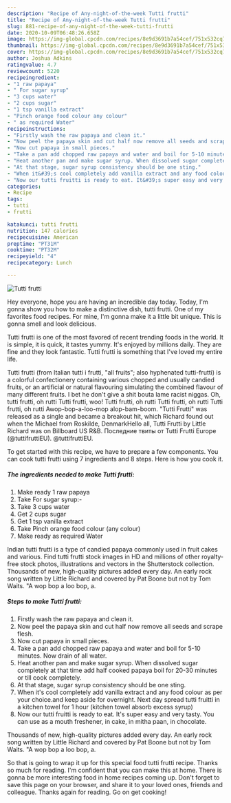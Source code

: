 ```yaml
---
description: "Recipe of Any-night-of-the-week Tutti frutti"
title: "Recipe of Any-night-of-the-week Tutti frutti"
slug: 881-recipe-of-any-night-of-the-week-tutti-frutti
date: 2020-10-09T06:48:26.658Z
image: https://img-global.cpcdn.com/recipes/8e9d3691b7a54cef/751x532cq70/tutti-frutti-recipe-main-photo.jpg
thumbnail: https://img-global.cpcdn.com/recipes/8e9d3691b7a54cef/751x532cq70/tutti-frutti-recipe-main-photo.jpg
cover: https://img-global.cpcdn.com/recipes/8e9d3691b7a54cef/751x532cq70/tutti-frutti-recipe-main-photo.jpg
author: Joshua Adkins
ratingvalue: 4.7
reviewcount: 5220
recipeingredient:
- "1 raw papaya"
- " For sugar syrup"
- "3 cups water"
- "2 cups sugar"
- "1 tsp vanilla extract"
- "Pinch orange food colour any colour"
- " as required Water"
recipeinstructions:
- "Firstly wash the raw papaya and clean it."
- "Now peel the papaya skin and cut half now remove all seeds and scrape flesh."
- "Now cut papaya in small pieces."
- "Take a pan add chopped raw papaya and water and boil for 5-10 minutes. Now drain of all water."
- "Heat another pan and make sugar syrup. When dissolved sugar completely at that time add half cooked papaya boil for 20-30 minutes or till cook completely."
- "At that stage, sugar syrup consistency should be one sting."
- "When it&#39;s cool completely add vanilla extract and any food colour as per your choice.and keep aside for overnight. Next day spread tutti fruitti in a kitchen towel for 1 hour (kitchen towel absorb excess syrup)"
- "Now our tutti fruitti is ready to eat. It&#39;s super easy and very tasty. You can use as a mouth freshener, in cake, in mitha paan, in chocolate."
categories:
- Recipe
tags:
- tutti
- frutti

katakunci: tutti frutti 
nutrition: 147 calories
recipecuisine: American
preptime: "PT31M"
cooktime: "PT32M"
recipeyield: "4"
recipecategory: Lunch

---
```



![Tutti frutti](https://img-global.cpcdn.com/recipes/8e9d3691b7a54cef/751x532cq70/tutti-frutti-recipe-main-photo.jpg)

Hey everyone, hope you are having an incredible day today. Today, I'm gonna show you how to make a distinctive dish, tutti frutti. One of my favorites food recipes. For mine, I'm gonna make it a little bit unique. This is gonna smell and look delicious.

Tutti frutti is one of the most favored of recent trending foods in the world. It is simple, it is quick, it tastes yummy. It's enjoyed by millions daily. They are fine and they look fantastic. Tutti frutti is something that I've loved my entire life.

Tutti frutti (from Italian tutti i frutti, &#34;all fruits&#34;; also hyphenated tutti-frutti) is a colorful confectionery containing various chopped and usually candied fruits, or an artificial or natural flavouring simulating the combined flavour of many different fruits. I bet he don&#39;t give a shit bouta lame racist niggas. Oh, tutti frutti, oh rutti Tutti frutti, woo! Tutti frutti, oh rutti Tutti frutti, oh rutti Tutti frutti, oh rutti Awop-bop-a-loo-mop alop-bam-boom. &#34;Tutti Frutti&#34; was released as a single and became a breakout hit, which Richard found out when the Michael from Roskilde, DenmarkHello all, Tutti Frutti by Little Richard was on Billboard US R&amp;B. Последние твиты от Tutti Frutti Europe (@tuttifruttiEU). @tuttifruttiEU.


To get started with this recipe, we have to prepare a few components. You can cook tutti frutti using 7 ingredients and 8 steps. Here is how you cook it.

<!--inarticleads1-->

##### The ingredients needed to make Tutti frutti:

1. Make ready 1 raw papaya
1. Take  For sugar syrup:-
1. Take 3 cups water
1. Get 2 cups sugar
1. Get 1 tsp vanilla extract
1. Take Pinch orange food colour (any colour)
1. Make ready  as required Water


Indian tutti frutti is a type of candied papaya commonly used in fruit cakes and various. Find tutti frutti stock images in HD and millions of other royalty-free stock photos, illustrations and vectors in the Shutterstock collection. Thousands of new, high-quality pictures added every day. An early rock song written by Little Richard and covered by Pat Boone but not by Tom Waits. &#34;A wop bop a loo bop, a. 

<!--inarticleads2-->

##### Steps to make Tutti frutti:

1. Firstly wash the raw papaya and clean it.
1. Now peel the papaya skin and cut half now remove all seeds and scrape flesh.
1. Now cut papaya in small pieces.
1. Take a pan add chopped raw papaya and water and boil for 5-10 minutes. Now drain of all water.
1. Heat another pan and make sugar syrup. When dissolved sugar completely at that time add half cooked papaya boil for 20-30 minutes or till cook completely.
1. At that stage, sugar syrup consistency should be one sting.
1. When it&#39;s cool completely add vanilla extract and any food colour as per your choice.and keep aside for overnight. Next day spread tutti fruitti in a kitchen towel for 1 hour (kitchen towel absorb excess syrup)
1. Now our tutti fruitti is ready to eat. It&#39;s super easy and very tasty. You can use as a mouth freshener, in cake, in mitha paan, in chocolate.


Thousands of new, high-quality pictures added every day. An early rock song written by Little Richard and covered by Pat Boone but not by Tom Waits. &#34;A wop bop a loo bop, a. 

So that is going to wrap it up for this special food tutti frutti recipe. Thanks so much for reading. I'm confident that you can make this at home. There is gonna be more interesting food in home recipes coming up. Don't forget to save this page on your browser, and share it to your loved ones, friends and colleague. Thanks again for reading. Go on get cooking!
